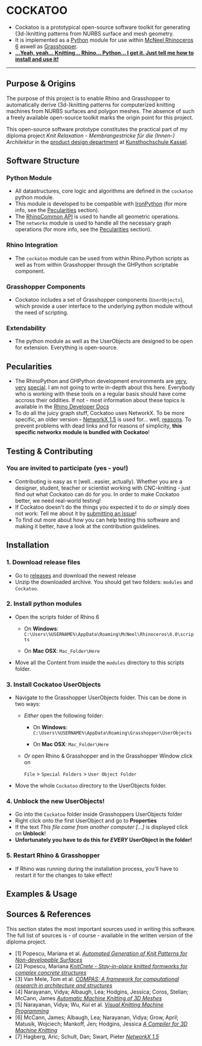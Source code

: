 # COCKATOO

- Cockatoo is a prototypical open-source software toolkit for generating (3d-)knitting patterns from NURBS surface and mesh geometry.
- It is implemented as a [Python](https://www.python.org/) module for use within [McNeel Rhinoceros 6](https://www.rhino3d.com/) aswell as [Grasshopper](https://www.rhino3d.com/6/new/grasshopper).
- **[...Yeah, yeah... Knitting... Rhino... Python... I get it. Just tell me how to install and use it!](#installation--usage)**

---

## Purpose & Origins

The purpose of this project is to enable Rhino and Grasshopper to automatically derive (3d-)knitting patterns for computerized knitting machines from NURBS surfaces and polygon meshes. The absence of such a freely available open-source toolkit marks the origin point for this project.

This open-source software prototype constitutes the practical part of my diploma project *Knit Relaxation - Membrangestricke für die (Innen-) Architektur* in the [product design department](https://produktdesignkassel.de/) at [Kunsthochschule Kassel](https://www.kunsthochschulekassel.de/).

## Software Structure

### Python Module
- All datastructures, core logic and algorithms are defined in the `cockatoo` python module.
- This module is developed to be compatible with [IronPython](https://ironpython.net/) (for more info, see the [Pecularities](#pecularities) section).
- The [RhinoCommon API](https://developer.rhino3d.com/guides/rhinocommon/what-is-rhinocommon/) is used to handle all geometric operations.
- The `networkx` module is used to handle all the necessary graph operations (for more info, see the [Pecularities](#pecularities) section).

### Rhino Integration
- The `cockatoo` module can be used from within Rhino.Python scripts as well as from within Grasshopper through the GHPython scriptable component.

### Grasshopper Components
- Cockatoo includes a set of Grasshopper components (`UserObjects`), which provide a user interface to the underlying python module without the need of scripting.

### Extendability
- The python module as well as the UserObjects are designed to be open for extension. Everything is open-source.

## Pecularities

- The RhinoPython and GHPython development environments are [very](https://developer.rhino3d.com/guides/rhinopython/what-is-rhinopython/), [very](https://developer.rhino3d.com/guides/rhinopython/ghpython-component/) [special](https://developer.rhino3d.com/guides/rhinopython/python-reference/). I am not going to write in-depth about this here. Everybody who is working with these tools on a regular basis should have come accross their oddities. If not - most information about these topics is available in the [Rhino Developer Docs](https://developer.rhino3d.com/)
- To do all the juicy graph stuff, Cockatoo uses NetworkX. To be more specific, an older version - [NetworkX 1.5](https://networkx.github.io/documentation/networkx-1.5/) is used for... well, [reasons](https://www.grasshopper3d.com/forum/topics/ghpython-ironpython-engine-frames). To prevent problems with dead links and for reasons of simplicity, **this specific networkx module is bundled with Cockatoo**!

## Testing & Contributing

### You are invited to participate (yes - you!)

- Contributing is easy as π (well...easier, actually). Whether you are a designer, student, teacher or scientist working with CNC-knitting - just find out what Cockatoo can do for you. In order to make Cockatoo better, we need real-world testing!
- If Cockatoo doesn't do the things you expected it to do or simply does not work: Tell me about it by [submitting an issue](https://github.com/fstwn/Cockatoo/issues/)!
- To find out more about how you can help testing this software and making it better, have a look at the contribution guidelines.

## Installation

### 1. Download release files

- Go to [releases](https://github.com/fstwn/Cockatoo/releases) and download the newest release
- Unzip the downloaded archive. You should get two folders: `modules` and `Cockatoo`.

### 2. Install python modules

- Open the scripts folder of Rhino 6
  - On **Windows**:
  `C:\Users\%USERNAME%\AppData\Roaming\McNeel\Rhinoceros\6.0\scripts`
  
  - On **Mac OSX**:
  `Mac_Folder\Here`
- Move all the Content from inside the `modules` directory to this scripts folder.

### 3. Install Cockatoo UserObjects

- Navigate to the Grasshopper UserObjects folder. This can be done in two ways:
  - *Either* open the following folder:
    - On **Windows**:
    `C:\Users\%USERNAME%\AppData\Roaming\Grasshopper\UserObjects`
    
    - On **Mac OSX**:
    `Mac_Folder\Here`
  - *Or* open Rhino & Grasshopper and in the Grasshopper Window click on

    `File` > `Special Folders` > `User Object Folder`
- Move the whole `Cockatoo` directory to the UserObjects folder.

### 4. Unblock the new UserObjects!

- Go into the `Cockatoo` folder inside Grasshoppers UserObjects folder
- Right click onto the first UserObject and go to **Properties**
- If the text *This file came from another computer [...]* is displayed click on **Unblock**!
- **Unfortunately you have to do this for _EVERY_ UserObject in the folder!**

### 5. Restart Rhino & Grasshopper

- If Rhino was running during the installation process, you'll have to restart it for the changes to take effect!

## Examples & Usage

## Sources & References

This section states the most important sources used in writing this software. The full list of sources is - of course - available in the written version of the diploma project.

- [1] Popescu, Mariana et al. *[Automated Generation of Knit Patterns for Non-developable Surfaces](https://block.arch.ethz.ch/brg/files/POPESCU_DMSP-2017_automated-generation-knit-patterns_1505737906.pdf)*
- [2] Popescu, Mariana *[KnitCrete - Stay-in-place knitted formworks for complex concrete structures](https://block.arch.ethz.ch/brg/files/POPESCU_2019_ETHZ_PhD_KnitCrete-Stay-in-place-knitted-fabric-formwork-for-complex-concrete-structures_small_1586266206.pdf)*
- [3] Van Mele, Tom et al. *[COMPAS: A framework for computational research in architecture and structures](https://compas-dev.github.io/)*
- [4] Narayanan, Vidya; Albaugh, Lea; Hodgins, Jessica; Coros, Stelian; McCann, James *[Automatic Machine Knitting of 3D Meshes](https://textiles-lab.github.io/publications/2018-autoknit/)*
- [5] Narayanan, Vidya; Wu, Kui et al. *[Visual Knitting Machine Programming](https://textiles-lab.github.io/publications/2019-visualknit/)*
- [6] McCann, James; Albaugh, Lea; Narayanan, Vidya; Grow, April; Matusik, Wojciech; Mankoff, Jen; Hodgins, Jessica *[A Compiler for 3D Machine Knitting](https://la.disneyresearch.com/publication/machine-knitting-compiler/)*
- [7] Hagberg, Aric; Schult, Dan; Swart, Pieter *[NetworkX 1.5](https://networkx.github.io/documentation/networkx-1.5/_downloads/networkx_reference.pdf)*
